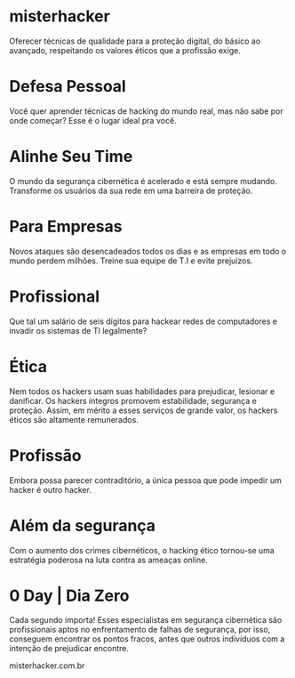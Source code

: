 # misterhacker
Oferecer técnicas de qualidade para a proteção digital, do básico ao avançado, respeitando os valores éticos que a profissão exige.

# Defesa Pessoal
Você quer aprender técnicas de hacking do mundo real, mas não sabe por onde começar? Esse é o lugar ideal pra você.

# Alinhe Seu Time
O mundo da segurança cibernética é acelerado e está sempre mudando. Transforme os usuários da sua rede em uma barreira de proteção.

# Para Empresas
Novos ataques são desencadeados todos os dias e as empresas em todo o mundo perdem milhões. Treine sua equipe de T.I e evite prejuízos.

# Profissional
Que tal um salário de seis dígitos para hackear redes de computadores e invadir os sistemas de TI legalmente?

# Ética
Nem todos os hackers usam suas habilidades para prejudicar, lesionar e danificar. Os hackers íntegros promovem estabilidade, segurança e proteção. Assim, em mérito a esses serviços de grande valor, os hackers éticos são altamente remunerados.

# Profissão
Embora possa parecer contraditório, a única pessoa que pode impedir um hacker é outro hacker.

# Além da segurança
Com o aumento dos crimes cibernéticos, o hacking ético tornou-se uma estratégia poderosa na luta contra as ameaças online.

# 0 Day | Dia Zero
Cada segundo importa! Esses especialistas em segurança cibernética são profissionais aptos no enfrentamento de falhas de segurança, por isso, conseguem encontrar os pontos fracos, antes que outros indivíduos com a intenção de prejudicar encontre.

misterhacker.com.br
